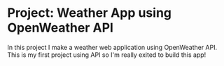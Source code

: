 # Project: Weather App using OpenWeather API

In this project I make a weather web application using OpenWeather API.  
This is my first project using API so I'm really exited to build this app!